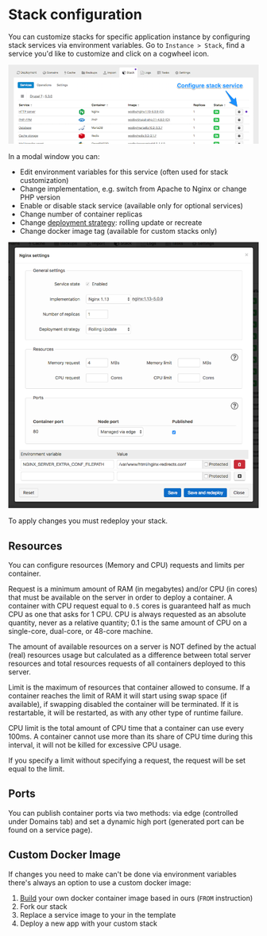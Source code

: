 # Stack configuration 

You can customize stacks for specific application instance by configuring stack services via environment variables. Go to `Instance > Stack`, find a service you'd like to customize and click on a cogwheel icon. 

![](../assets/stack-service-config.png)

In a modal window you can:

* Edit environment variables for this service (often used for stack customization)
* Change implementation, e.g. switch from Apache to Nginx or change PHP version
* Enable or disable stack service (available only for optional services)
* Change number of container replicas
* Change [deployment strategy](template.md#deployment): rolling update or recreate
* Change docker image tag (available for custom stacks only) 

![](../assets/stack-service-config-popup.png)

To apply changes you must redeploy your stack.

## Resources 

You can configure resources (Memory and CPU) requests and limits per container.

Request is a minimum amount of RAM (in megabytes) and/or CPU (in cores) that must be available on the server in order to deploy a container. A container with CPU request equal to `0.5` cores is guaranteed half as much CPU as one that asks for 1 CPU. CPU is always requested as an absolute quantity, never as a relative quantity; 0.1 is the same amount of CPU on a single-core, dual-core, or 48-core machine.

The amount of available resources on a server is NOT defined by the actual (real) resources usage but calculated as a difference between total server resources and total resources requests of all containers deployed to this server. 

Limit is the maximum of resources that container allowed to consume. If a container reaches the limit of RAM it will start using swap space (if available), if swapping disabled the container will be terminated. If it is restartable, it will be restarted, as with any other type of runtime failure.

CPU limit is the total amount of CPU time that a container can use every 100ms. A container cannot use more than its share of CPU time during this interval, it will not be killed for excessive CPU usage.

If you specify a limit without specifying a request, the request will be set equal to the limit.  

## Ports

You can publish container ports via two methods: via edge (controlled under Domains tab) and set a dynamic high port (generated port can be found on a service page). 

## Custom Docker Image

If changes you need to make can't be done via environment variables there's always an option to use a custom docker image:
  
1. [Build](https://docs.docker.com/engine/reference/builder/) your own docker container image based in ours (`FROM` instruction)
2. Fork our stack 
3. Replace a service image to your in the template 
4. Deploy a new app with your custom stack
